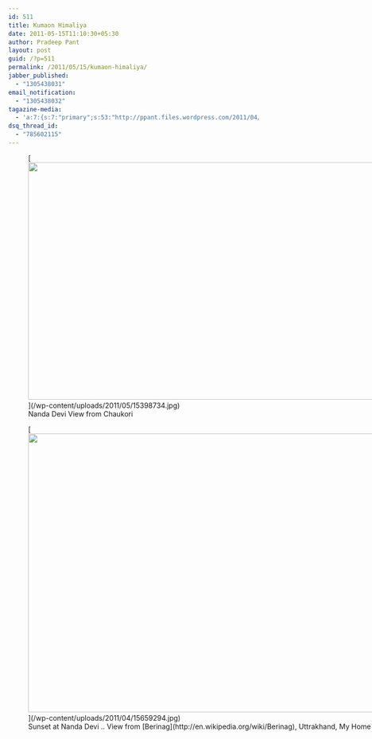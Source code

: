 ```yaml
---
id: 511
title: Kumaon Himaliya
date: 2011-05-15T11:10:30+05:30
author: Pradeep Pant
layout: post
guid: /?p=511
permalink: /2011/05/15/kumaon-himaliya/
jabber_published:
  - "1305438031"
email_notification:
  - "1305438032"
tagazine-media:
  - 'a:7:{s:7:"primary";s:53:"http://ppant.files.wordpress.com/2011/04/15398734.jpg";s:6:"images";a:2:{s:53:"http://ppant.files.wordpress.com/2011/04/15398734.jpg";a:6:{s:8:"file_url";s:53:"http://ppant.files.wordpress.com/2011/04/15398734.jpg";s:5:"width";s:4:"3264";s:6:"height";s:4:"1832";s:4:"type";s:5:"image";s:4:"area";s:7:"5979648";s:9:"file_path";s:0:"";}s:53:"http://ppant.files.wordpress.com/2011/04/15659294.jpg";a:6:{s:8:"file_url";s:53:"http://ppant.files.wordpress.com/2011/04/15659294.jpg";s:5:"width";s:4:"2802";s:6:"height";s:4:"1534";s:4:"type";s:5:"image";s:4:"area";s:7:"4298268";s:9:"file_path";s:0:"";}}s:6:"videos";a:0:{}s:11:"image_count";s:1:"2";s:6:"author";s:7:"1995146";s:7:"blog_id";s:7:"1919664";s:9:"mod_stamp";s:19:"2011-05-15 06:05:36";}'
dsq_thread_id:
  - "785602115"
---
```

<figure id="attachment_566" aria-describedby="caption-attachment-566" style="width: 852px" class="wp-caption alignnone">[<img class="size-large wp-image-566" title="Nanda Devi Peak" alt="" src="/wp-content/uploads/2011/05/15398734.jpg?w=1024" width="852" height="477" srcset="/wp-content/uploads/2011/05/15398734.jpg 3264w, /wp-content/uploads/2011/05/15398734-300x168.jpg 300w, /wp-content/uploads/2011/05/15398734-1024x574.jpg 1024w, /wp-content/uploads/2011/05/15398734-500x280.jpg 500w" sizes="(max-width: 852px) 100vw, 852px" />](/wp-content/uploads/2011/05/15398734.jpg)<figcaption id="caption-attachment-566" class="wp-caption-text">Nanda Devi View from Chaukori</figcaption></figure> <figure id="attachment_512" aria-describedby="caption-attachment-512" style="width: 1024px" class="wp-caption alignnone">[<img class="size-large wp-image-512" title="Nanda devi Peak 1" alt="" src="/wp-content/uploads/2011/04/15659294.jpg?w=1024" width="1024" height="560" srcset="/wp-content/uploads/2011/04/15659294.jpg 2802w, /wp-content/uploads/2011/04/15659294-300x164.jpg 300w, /wp-content/uploads/2011/04/15659294-1024x560.jpg 1024w, /wp-content/uploads/2011/04/15659294-500x273.jpg 500w" sizes="(max-width: 1024px) 100vw, 1024px" />](/wp-content/uploads/2011/04/15659294.jpg)<figcaption id="caption-attachment-512" class="wp-caption-text">Sunset at Nanda Devi .. View from [Berinag](http://en.wikipedia.org/wiki/Berinag), Uttrakhand, My Home town</figcaption></figure>